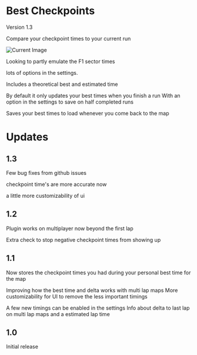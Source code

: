# Best Checkpoints

Version 1.3

Compare your checkpoint times to your current run

![Current Image](https://github.com/jamesy012/OpenPlanet-BestCheckpoints/blob/master/Pictures/1.1%20screenshot.png)

Looking to partly emulate the F1 sector times

lots of options in the settings.

Includes a theoretical best and estimated time

By default it only updates your best times when you finish a run With an option in the settings to save on half completed runs

Saves your best times to load whenever you come back to the map

# Updates

## 1.3

Few bug fixes from github issues

checkpoint time's are more accurate now

a little more customizability of ui

## 1.2

Plugin works on multiplayer now beyond the first lap

Extra check to stop negative checkpoint times from showing up

## 1.1

Now stores the checkpoint times you had during your personal best time for the map

Improving how the best time and delta works with multi lap maps More customizability for UI to remove the less important timings

A few new timings can be enabled in the settings Info about delta to last lap on multi lap maps and a estimated lap time

## 1.0

Initial release
